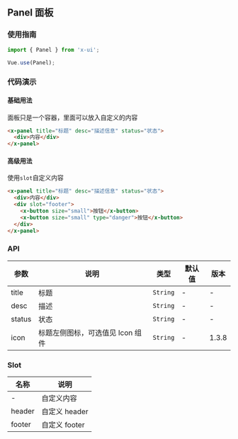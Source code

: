 ## Panel 面板

### 使用指南
``` javascript
import { Panel } from 'x-ui';

Vue.use(Panel);
```

### 代码演示

#### 基础用法
面板只是一个容器，里面可以放入自定义的内容

```html
<x-panel title="标题" desc="描述信息" status="状态">
  <div>内容</div>
</x-panel>
```

#### 高级用法
使用`slot`自定义内容

```html
<x-panel title="标题" desc="描述信息" status="状态">
  <div>内容</div>
  <div slot="footer">
    <x-button size="small">按钮</x-button>
    <x-button size="small" type="danger">按钮</x-button>
  </div>
</x-panel>
```

### API

| 参数 | 说明 | 类型 | 默认值 | 版本 |
|------|------|------|------|------|
| title | 标题 | `String` | - | - |
| desc | 描述 | `String` | - | - |
| status | 状态 | `String` | - | - |
| icon | 标题左侧图标，可选值见 Icon 组件 | `String` | - | 1.3.8 |

### Slot

| 名称 | 说明 |
|------|------|
| - | 自定义内容 |
| header | 自定义 header |
| footer | 自定义 footer |
